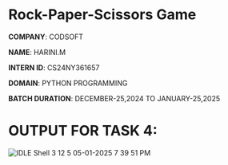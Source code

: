 # Rock-Paper-Scissors Game

**COMPANY**: CODSOFT

**NAME**: HARINI.M

**INTERN ID**: CS24NY361657

**DOMAIN**: PYTHON PROGRAMMING

**BATCH DURATION**: DECEMBER-25,2024 TO JANUARY-25,2025

# OUTPUT FOR TASK 4:
![IDLE Shell 3 12 5 05-01-2025 7 39 51 PM](https://github.com/user-attachments/assets/14fa534f-8326-4a32-9480-b1e6d4b774ee)

